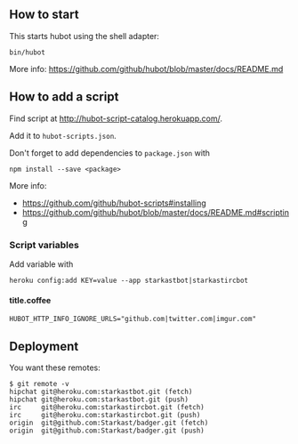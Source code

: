 ## How to start

This starts hubot using the shell adapter:

    bin/hubot

More info: https://github.com/github/hubot/blob/master/docs/README.md

## How to add a script

Find script at http://hubot-script-catalog.herokuapp.com/.

Add it to `hubot-scripts.json`.

Don't forget to add dependencies to `package.json` with

    npm install --save <package>

More info:

* https://github.com/github/hubot-scripts#installing
* https://github.com/github/hubot/blob/master/docs/README.md#scripting

### Script variables

Add variable with

    heroku config:add KEY=value --app starkastbot|starkastircbot

#### title.coffee

    HUBOT_HTTP_INFO_IGNORE_URLS="github.com|twitter.com|imgur.com"

## Deployment

You want these remotes:

    $ git remote -v
    hipchat git@heroku.com:starkastbot.git (fetch)
    hipchat git@heroku.com:starkastbot.git (push)
    irc     git@heroku.com:starkastircbot.git (fetch)
    irc     git@heroku.com:starkastircbot.git (push)
    origin  git@github.com:Starkast/badger.git (fetch)
    origin  git@github.com:Starkast/badger.git (push)
